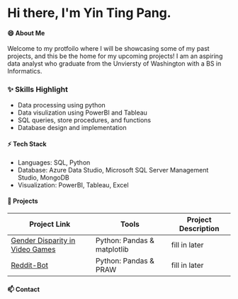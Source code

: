 <h1> Hi there, I'm Yin Ting Pang. </h1>

#### 😄 About Me
Welcome to my protfoilo where I will be showcasing some of my past projects, and this be the home for my upcoming projects! I am an aspiring data analyst who graduate from the Unviersty of Washington with a BS in Informatics. 

### ✨ Skills Highlight
- Data processing using python
- Data visulization using PowerBI and Tableau
- SQL queries, store procedures, and functions
- Database design and implementation

#### ⚡ Tech Stack

- Languages: SQL, Python
- Database: Azure Data Studio, Microsoft SQL Server Management Studio, MongoDB
- Visualization: PowerBI, Tableau, Excel
  
#### 🌱 Projects
| Project Link | Tools | Project Description | 
|---|---|---|
| [Gender Disparity in Video Games](https://github.com/ytingp/Gender-Disparity-in-Video-Games/tree/main) | Python: Pandas & matplotlib | fill in later |
| [Reddit-Bot]() | Python: Pandas & PRAW | fill in later |

#### 📫 Contact

<!--
**ytingp/ytingp** is a ✨ _special_ ✨ repository because its `README.md` (this file) appears on your GitHub profile.

Here are some ideas to get you started:

- 🔭 I’m currently working on ...
- 
- 👯 I’m looking to collaborate on ...
- 🤔 I’m looking for help with ...
- 💬 Ask me about ...
- 
- 😄 Pronouns: ...
- 
-->
